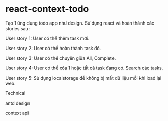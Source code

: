 # react-context-todo


Tạo 1 ứng dụng todo app như design. Sử dụng react và hoàn thành các stories sau:

User story 1: User có thể thêm task mới.

User story 2: User có thể hoàn thành task đó.

User story 3: User có thể chuyển giữa All, Complete.

User story 4: User có thể xóa 1 hoặc tất cả task đang có. Search các tasks.

User story 5: Sử dụng localstorage để không bị mất dữ liệu mỗi khi load lại web.

Technical

antd design

context api
